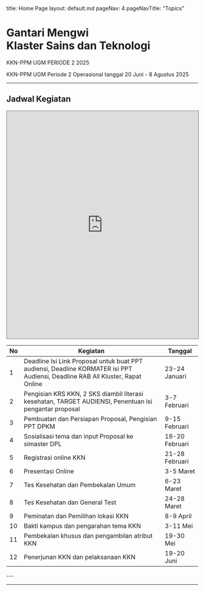 <frontmatter>
  title: Home Page
  layout: default.md
  pageNav: 4
  pageNavTitle: "Topics"
</frontmatter>

<br>

<div class="bg-primary text-white px-2 py-5 mb-4">
  <div class="container">
    <h1 class="display-5 no-index">Gantari Mengwi<br>Klaster Sains dan Teknologi</h1>
    <p class="lead">KKN-PPM UGM PERIODE 2 2025</p>
  </div>
</div>

<box type="info" theme="info">
    KKN-PPM UGM Periode 2 Operasional tanggal 20 Juni - 8 Agustus 2025
</box>

---

## Jadwal Kegiatan 
<iframe src="https://outlook.office365.com/owa/calendar/dc5b1abd1ceb4fed940b294af9977845@365.ugm.ac.id/6dfd94daa70c473fa49485ec2c7afcc010680563674479267916/calendar.html" style="border:solid 1px #777" width="100%" height="600" frameborder="0" scrolling="yes"></iframe>


<panel header="Timeline KKN Mengwi 2025" peek>


| No | Kegiatan                                | Tanggal                  |
|----|-----------------------------------------|--------------------------|
| 1  | Deadline Isi Link Proposal untuk buat PPT audiensi, Deadline KORMATER isi PPT Audiensi, Deadline RAB All Kluster, Rapat Online | 23-24 Januari            |
| 2  | Pengisian KRS KKN, 2 SKS diambil literasi kesehatan, TARGET AUDIENSI, Penentuan isi pengantar proposal | 3-7 Februari             |
| 3  | Pembuatan dan Persiapan Proposal, Pengisian PPT DPKM | 9-15 Februari            |
| 4  | Sosialisasi tema dan input Proposal ke simaster DPL | 16-20 Februari           |
| 5  | Registrasi online KKN                  | 21-28 Februari           |
| 6  | Presentasi Online                      | 3-5 Maret                |
| 7  | Tes Kesehatan dan Pembekalan Umum      | 6-23 Maret               |
| 8  | Tes Kesehatan dan General Test         | 24-28 Maret              |
| 9  | Peminatan dan Pemilihan lokasi KKN     | 8-9 April                |
| 10 | Bakti kampus dan pengarahan tema KKN   | 3-11 Mei                 |
| 11 | Pembekalan khusus dan pengambilan atribut KKN | 19-30 Mei          |
| 12 | Penerjunan KKN dan pelaksanaan KKN     | 19-20 Juni               |

</panel>
---

---
